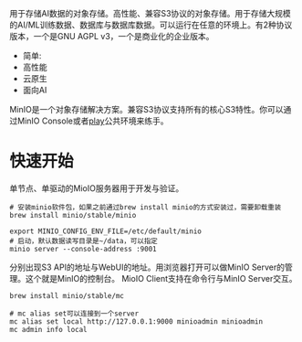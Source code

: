用于存储AI数据的对象存储。高性能、兼容S3协议的对象存储。用于存储大规模的AI/ML训练数据、数据库与数据库数据。可以运行在任意的环境上。有2种协议版本，一个是GNU AGPL v3，一个是商业化的企业版本。
- 简单:
- 高性能
- 云原生
- 面向AI

MinIO是一个对象存储解决方案。兼容S3协议支持所有的核心S3特性。你可以通过MinIO Console或者[play](https://play.min.io)公共环境来练手。
# 快速开始
单节点、单驱动的MioIO服务器用于开发与验证。
```shell
# 安装minio软件包，如果之前通过brew install minio的方式安装过，需要卸载重装
brew install minio/stable/minio
```
```shell
export MINIO_CONFIG_ENV_FILE=/etc/default/minio
# 启动，默认数据读写目录是~/data，可以指定
minio server --console-address :9001
```
分别出现S3 API的地址与WebUI的地址。用浏览器打开可以做MinIO Server的管理。这个就是MinIO的控制台。
MioIO Client支持在命令行与MinIO Server交互。
```shell
brew install minio/stable/mc
```
```shell
# mc alias set可以连接到一个server
mc alias set local http://127.0.0.1:9000 minioadmin minioadmin
mc admin info local
```

